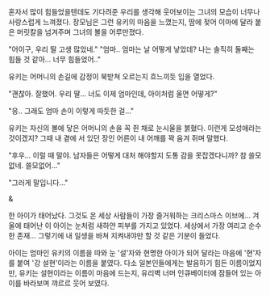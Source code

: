 혼자서 많이 힘들었을텐데도 기다려준 우리를 생각해 웃어보이는 그녀의 모습이 너무나 사랑스럽게 느껴졌다. 
장모님은 그런 유키의 마음을 느꼈는지, 땀에 젖어 이마에 달라 붙은 머릿칼을 넘겨주며 그녀의 볼을 어루만졌다. 

"어이구, 우리 딸 고생 많았네." 
"엄마.. 엄마는 날 어떻게 낳았데? 나는 솔직히 둘째는 힘들 것 같아... 너무 힘들었어.." 

유키는 어머니의 손길에 감정이 북받쳐 오르는지 흐느끼듯 입을 열었다. 

"괜찮아. 잘했어. 우리 딸... 너도 이제 엄마인데, 아이처럼 울면 어떻게?" 

"응.. 그래도 엄마 손이 이렇게 따듯한 걸..." 

유키는 자신의 볼에 닿은 어머니의 손을 꼭 쥔 채로 눈시울을 붉혔다. 
이런게 모성애라는 것이겠지? 
그때 내 곁에 서 있던 장인 어른이 내 어깨를 꽉 움겨 쥐며 말했다. 

"후우... 이럴 때 말야. 남자들은 어떻게 대처 해야할지 도통 감을 못잡겠다니까? 
참 쓸모없네. 쓸모없어..." 

"그러게 말입니다..." 

& 

한 아이가 태어났다. 
그것도 온 세상 사람들이 가장 즐거워하는 크리스마스 이브에... 
겨울에 태어난 이 아이는 눈처럼 새하얀 피부를 가지고 있었다. 
세상에서 가장 여리고 순수한 존재... 
그렇기에 내 일생을 바쳐 지켜내야만 할 것 같은 기분이 들었다. 

아이는 엄마인 유키의 이름을 따와 눈 '설'자와 현명한 아이가 되어 달라는 마음에 '현'자를 붙여 '강 설현'이라는 이름을 붙였다. 
다소 일본인들에게는 발음하기 힘든 이름이었지만, 유키는 설현이라는 이름이 마음에 드는지, 유리벽 너머 인큐베이터에 잠들어 있는 아이를 바라보며 꺄르르 웃어 보였다. 